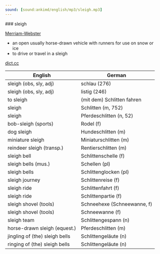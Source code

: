 ```yaml
---
sound: [sound:ankimd/english/mp3/sleigh.mp3]
---
```


\### sleigh

[Merriam-Webster](https://www.merriam-webster.com/dictionary/sleigh)

- an open usually horse-drawn vehicle with runners for use on snow or ice
- to drive or travel in a sleigh

[dict.cc](https://www.dict.cc/sleigh)

| English        | German       |
| -------------- | ------------ |
| sleigh (obs, sly, adj) | schlau (276) |
| sleigh (obs, sly, adj) | listig (246) |
| to sleigh | (mit dem) Schlitten fahren |
| sleigh | Schlitten (m, 752) |
| sleigh | Pferdeschlitten (n, 52) |
| bob-sleigh (sports) | Rodel (f) |
| dog sleigh | Hundeschlitten (m) |
| miniature sleigh | Miniaturschlitten (m) |
| reindeer sleigh (transp.) | Rentierschlitten (m) |
| sleigh bell | Schlittenschelle (f) |
| sleigh bells (mus.) | Schellen (pl) |
| sleigh bells | Schlittenglocken (pl) |
| sleigh journey | Schlittenreise (f) |
| sleigh ride | Schlittenfahrt (f) |
| sleigh ride | Schlittenpartie (f) |
| sleigh shovel (tools) | Schneehexe (Schneewanne, f) |
| sleigh shovel (tools) | Schneewanne (f) |
| sleigh team | Schlittengespann (n) |
| horse-drawn sleigh (equest.) | Pferdeschlitten (m) |
| jingling of (the) sleigh bells | Schlittengeläute (n) |
| ringing of (the) sleigh bells | Schlittengeläute (n) |
